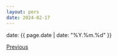 ```yaml
---
layout: pers
date: 2024-02-17
---
```


date: {{ page.date | date: "%Y.%m.%d" }}



<div class="pagination">
  <a href="{{ 'R/R_content.html' | relative_url }}" class="prev-button">Previous</a>
</div>